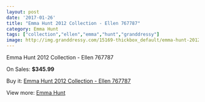 ```yaml
---
layout: post
date: '2017-01-26'
title: "Emma Hunt 2012 Collection - Ellen 767787"
category: Emma Hunt
tags: ["collection","ellen","emma","hunt","granddressy"]
image: http://img.granddressy.com/15169-thickbox_default/emma-hunt-2012-collection-ellen-767787.jpg
---
```

Emma Hunt 2012 Collection - Ellen 767787

On Sales: **$345.99**
<a href="https://www.granddressy.com/en/emma-hunt/14198-emma-hunt-2012-collection-ellen-767787.html"><amp-img layout="responsive" width="600" height="600" src="//img.granddressy.com/15169-thickbox_default/emma-hunt-2012-collection-ellen-767787.jpg" alt="Emma Hunt 2012 Collection - Ellen 767787 0" /></a>

Buy it: [Emma Hunt 2012 Collection - Ellen 767787](https://www.granddressy.com/en/emma-hunt/14198-emma-hunt-2012-collection-ellen-767787.html "Emma Hunt 2012 Collection - Ellen 767787")

View more: [Emma Hunt](https://www.granddressy.com/en/112-emma-hunt "Emma Hunt")